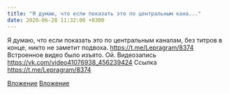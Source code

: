 ```yaml
---
title: "Я думаю, что если показать это по центральным кана..."
date: 2020-06-28 11:32:00 +0300
---
```


Я думаю, что если показать это по центральным каналам, без титров в конце, никто не заметит подвоха.
https://t.me/Lepragram/8374
Встроенное видео было изъято. Ой.
Видеозапись
<a class="vk-attach" href="https://vk.com/video41076938_456239424">https://vk.com/video41076938_456239424</a>
Ссылка
https://t.me/Lepragram/8374

<a class="vk-attach" href="https://vk.com/video41076938_456239424">Вложение</a>
[Вложение](https://t.me/Lepragram/8374)
